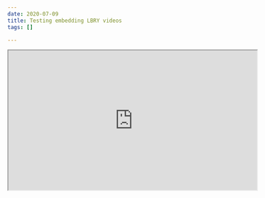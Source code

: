 ```yaml
---
date: 2020-07-09
title: Testing embedding LBRY videos
tags: []

---
```

<iframe width="560" height="315" src="https://lbry.tv/$/embed/wwiiifight/7cebc9fcc06e0be8cd7158ce7e366bfc97949c50" allowfullscreen></iframe>